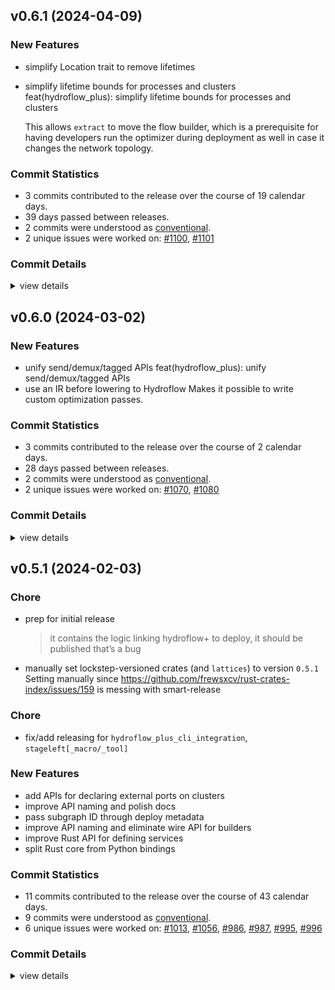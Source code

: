 

## v0.6.1 (2024-04-09)

### New Features

 - <csr-id-7f68ebf2a23e8e73719229a6f0408bffc7fbe7af/> simplify Location trait to remove lifetimes
 - <csr-id-77f3e5afb9e276d1d6c643574ebac75ed0003939/> simplify lifetime bounds for processes and clusters
   feat(hydroflow_plus): simplify lifetime bounds for processes and
   clusters
   
   This allows `extract` to move the flow builder, which is a prerequisite
   for having developers run the optimizer during deployment as well in
   case it changes the network topology.

### Commit Statistics

<csr-read-only-do-not-edit/>

 - 3 commits contributed to the release over the course of 19 calendar days.
 - 39 days passed between releases.
 - 2 commits were understood as [conventional](https://www.conventionalcommits.org).
 - 2 unique issues were worked on: [#1100](https://github.com/hydro-project/hydroflow/issues/1100), [#1101](https://github.com/hydro-project/hydroflow/issues/1101)

### Commit Details

<csr-read-only-do-not-edit/>

<details><summary>view details</summary>

 * **[#1100](https://github.com/hydro-project/hydroflow/issues/1100)**
    - Simplify lifetime bounds for processes and clusters ([`77f3e5a`](https://github.com/hydro-project/hydroflow/commit/77f3e5afb9e276d1d6c643574ebac75ed0003939))
 * **[#1101](https://github.com/hydro-project/hydroflow/issues/1101)**
    - Simplify Location trait to remove lifetimes ([`7f68ebf`](https://github.com/hydro-project/hydroflow/commit/7f68ebf2a23e8e73719229a6f0408bffc7fbe7af))
 * **Uncategorized**
    - Release hydroflow_cli_integration v0.5.2, hydroflow_lang v0.6.1, hydroflow_datalog_core v0.6.1, lattices v0.5.4, hydroflow v0.6.1, stageleft_macro v0.1.1, stageleft v0.2.1, hydroflow_plus v0.6.1, hydro_deploy v0.6.1, hydro_cli v0.6.1, hydroflow_plus_cli_integration v0.6.1, stageleft_tool v0.1.1 ([`cd63f22`](https://github.com/hydro-project/hydroflow/commit/cd63f2258c961a40f0e5dbef20ac329a2d570ad0))
</details>

## v0.6.0 (2024-03-02)

### New Features

 - <csr-id-c1d1b51ee26cc9946af59ac02c040e0a33d15fde/> unify send/demux/tagged APIs
   feat(hydroflow_plus): unify send/demux/tagged APIs
 - <csr-id-eb34ccd13f56e1d07cbae35ead79daeb3b9bad20/> use an IR before lowering to Hydroflow
   Makes it possible to write custom optimization passes.

### Commit Statistics

<csr-read-only-do-not-edit/>

 - 3 commits contributed to the release over the course of 2 calendar days.
 - 28 days passed between releases.
 - 2 commits were understood as [conventional](https://www.conventionalcommits.org).
 - 2 unique issues were worked on: [#1070](https://github.com/hydro-project/hydroflow/issues/1070), [#1080](https://github.com/hydro-project/hydroflow/issues/1080)

### Commit Details

<csr-read-only-do-not-edit/>

<details><summary>view details</summary>

 * **[#1070](https://github.com/hydro-project/hydroflow/issues/1070)**
    - Use an IR before lowering to Hydroflow ([`eb34ccd`](https://github.com/hydro-project/hydroflow/commit/eb34ccd13f56e1d07cbae35ead79daeb3b9bad20))
 * **[#1080](https://github.com/hydro-project/hydroflow/issues/1080)**
    - Unify send/demux/tagged APIs ([`c1d1b51`](https://github.com/hydro-project/hydroflow/commit/c1d1b51ee26cc9946af59ac02c040e0a33d15fde))
 * **Uncategorized**
    - Release hydroflow_lang v0.6.0, hydroflow_datalog_core v0.6.0, hydroflow_datalog v0.6.0, hydroflow_macro v0.6.0, lattices v0.5.3, variadics v0.0.4, pusherator v0.0.5, hydroflow v0.6.0, stageleft v0.2.0, hydroflow_plus v0.6.0, hydro_deploy v0.6.0, hydro_cli v0.6.0, hydroflow_plus_cli_integration v0.6.0, safety bump 7 crates ([`09ea65f`](https://github.com/hydro-project/hydroflow/commit/09ea65fe9cd45c357c43bffca30e60243fa45cc8))
</details>

## v0.5.1 (2024-02-03)

<csr-id-e9c7ced8760f88e3215a4b1b4e23f8b9db159a84/>
<csr-id-1b555e57c8c812bed4d6495d2960cbf77fb0b3ef/>
<csr-id-03ce73d2eb1377179f5ebd6f80e082c2889588a7/>

### Chore

 - <csr-id-e9c7ced8760f88e3215a4b1b4e23f8b9db159a84/> prep for initial release
   > it contains the logic linking hydroflow+ to deploy, it should be published that’s a bug
 - <csr-id-1b555e57c8c812bed4d6495d2960cbf77fb0b3ef/> manually set lockstep-versioned crates (and `lattices`) to version `0.5.1`
   Setting manually since
   https://github.com/frewsxcv/rust-crates-index/issues/159 is messing with
   smart-release

### Chore

 - <csr-id-03ce73d2eb1377179f5ebd6f80e082c2889588a7/> fix/add releasing for `hydroflow_plus_cli_integration`, `stageleft[_macro/_tool]`

### New Features

 - <csr-id-7d930a2ccf656d3d6bc5db3e22eb63c5fd6d37d1/> add APIs for declaring external ports on clusters
 - <csr-id-6eeb9be9bc4136041a2855f650ae640c478b7fc9/> improve API naming and polish docs
 - <csr-id-46d87fa364d3fe01422cf3c404fbc8a1d5e9fb88/> pass subgraph ID through deploy metadata
 - <csr-id-b7aafd3c97897db4bff62c4ab0b7480ef9a799e0/> improve API naming and eliminate wire API for builders
 - <csr-id-53d7aee8dcc574d47864ec89bfea30a82eab0ee7/> improve Rust API for defining services
 - <csr-id-c50ca121b6d5e30dc07843f82caa135b68626301/> split Rust core from Python bindings

### Commit Statistics

<csr-read-only-do-not-edit/>

 - 11 commits contributed to the release over the course of 43 calendar days.
 - 9 commits were understood as [conventional](https://www.conventionalcommits.org).
 - 6 unique issues were worked on: [#1013](https://github.com/hydro-project/hydroflow/issues/1013), [#1056](https://github.com/hydro-project/hydroflow/issues/1056), [#986](https://github.com/hydro-project/hydroflow/issues/986), [#987](https://github.com/hydro-project/hydroflow/issues/987), [#995](https://github.com/hydro-project/hydroflow/issues/995), [#996](https://github.com/hydro-project/hydroflow/issues/996)

### Commit Details

<csr-read-only-do-not-edit/>

<details><summary>view details</summary>

 * **[#1013](https://github.com/hydro-project/hydroflow/issues/1013)**
    - Improve API naming and polish docs ([`6eeb9be`](https://github.com/hydro-project/hydroflow/commit/6eeb9be9bc4136041a2855f650ae640c478b7fc9))
 * **[#1056](https://github.com/hydro-project/hydroflow/issues/1056)**
    - Prep for initial release ([`e9c7ced`](https://github.com/hydro-project/hydroflow/commit/e9c7ced8760f88e3215a4b1b4e23f8b9db159a84))
 * **[#986](https://github.com/hydro-project/hydroflow/issues/986)**
    - Split Rust core from Python bindings ([`c50ca12`](https://github.com/hydro-project/hydroflow/commit/c50ca121b6d5e30dc07843f82caa135b68626301))
 * **[#987](https://github.com/hydro-project/hydroflow/issues/987)**
    - Improve Rust API for defining services ([`53d7aee`](https://github.com/hydro-project/hydroflow/commit/53d7aee8dcc574d47864ec89bfea30a82eab0ee7))
 * **[#995](https://github.com/hydro-project/hydroflow/issues/995)**
    - Improve API naming and eliminate wire API for builders ([`b7aafd3`](https://github.com/hydro-project/hydroflow/commit/b7aafd3c97897db4bff62c4ab0b7480ef9a799e0))
 * **[#996](https://github.com/hydro-project/hydroflow/issues/996)**
    - Pass subgraph ID through deploy metadata ([`46d87fa`](https://github.com/hydro-project/hydroflow/commit/46d87fa364d3fe01422cf3c404fbc8a1d5e9fb88))
 * **Uncategorized**
    - Release hydroflow_plus_cli_integration v0.5.1 ([`8202feb`](https://github.com/hydro-project/hydroflow/commit/8202febcd8ed160c23d08c37d7c13773831c97da))
    - Fix/add releasing for `hydroflow_plus_cli_integration`, `stageleft[_macro/_tool]` ([`03ce73d`](https://github.com/hydro-project/hydroflow/commit/03ce73d2eb1377179f5ebd6f80e082c2889588a7))
    - Release hydroflow_lang v0.5.2, hydroflow_datalog_core v0.5.2, hydroflow_macro v0.5.2, lattices v0.5.2, hydroflow v0.5.2, hydro_cli v0.5.1, hydroflow_plus_cli_integration v0.5.1 ([`6ac8720`](https://github.com/hydro-project/hydroflow/commit/6ac872081753548ebb8ec95549b4d820dc050d3e))
    - Manually set lockstep-versioned crates (and `lattices`) to version `0.5.1` ([`1b555e5`](https://github.com/hydro-project/hydroflow/commit/1b555e57c8c812bed4d6495d2960cbf77fb0b3ef))
    - Add APIs for declaring external ports on clusters ([`7d930a2`](https://github.com/hydro-project/hydroflow/commit/7d930a2ccf656d3d6bc5db3e22eb63c5fd6d37d1))
</details>

